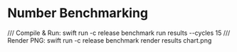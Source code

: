 # Number Benchmarking
/// Compile & Run: swift run -c release benchmark run results --cycles 15
/// Render PNG: swift run -c release benchmark render results chart.png